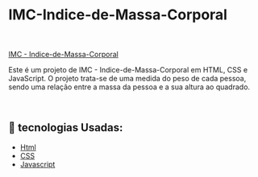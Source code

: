 # IMC-Indice-de-Massa-Corporal
<br>
<br>
<a href="https://pabloveloso28.github.io/IMC-Indice-de-Massa-Corporal/" target="_blank">IMC - Indice-de-Massa-Corporal</a> 
<br>
<p>Este é um projeto de IMC - Indice-de-Massa-Corporal
  em HTML, CSS e JavaScript. O projeto trata-se de uma medida do peso de cada pessoa, sendo uma relação entre a massa da pessoa e a sua altura ao quadrado.</p>
<br>

## 🚀 tecnologias Usadas:
- [Html](https://developer.mozilla.org/pt-BR/docs/Web/HTML/Element/html/)  
- [CSS](https://developer.mozilla.org/pt-BR/docs/Web/CSS) 
- [Javascript](https://developer.mozilla.org/pt-BR/docs/Web/JavaScript)




<br>
